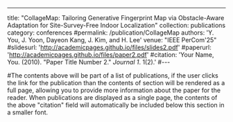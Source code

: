 ---
title: "CollageMap: Tailoring Generative Fingerprint Map via Obstacle-Aware Adaptation for Site-Survey-Free Indoor Localization"
collection: publications
category: conferences
#permalink: /publication/CollageMap
authors: 'Y. You, J. Yoon, Dayeon Kang, J. Kim, and H. Lee'
venue: "IEEE PerCom'25"
#slidesurl: 'http://academicpages.github.io/files/slides2.pdf'
#paperurl: 'http://academicpages.github.io/files/paper2.pdf'
#citation: 'Your Name, You. (2010). &quot;Paper Title Number 2.&quot; <i>Journal 1</i>. 1(2).'
#---

#The contents above will be part of a list of publications, if the user clicks the link for the publication than the contents of section will be rendered as a full page, allowing you to provide more information about the paper for the reader. When publications are displayed as a single page, the contents of the above "citation" field will automatically be included below this section in a smaller font.